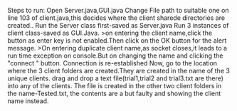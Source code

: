 Steps to run:
    Open Server.java,GUI.java
    Change File path to suitable one on line 103 of client.java,this decides where the client sharede
        directories are created..
    Run the Server class first-saved as Server.java
    Run 3 instances of client class-saved as GUI.Java.
        >on entering the client name,click the button as enter key is not enabled.Then click on
        the OK button for the alert message.
        >On entering duplicate client name,as socket closes,it leads to a run time exception on
        console.But on changing the name and
        clicking the "connect " button. Connection is re-established
    Now, go to the location where the 3 client folders are created.They are created in the name of
        the 3 unique clients.
    drag and drop a text file(trial1,trial2 and trial3.txt are there) into any of the clients.
    The file is created in the other two client folders in the name-Tested.txt, the contents are a but
        faulty and showing the client name instead.
